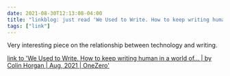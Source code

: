 ```yaml
---
date: 2021-08-30T12:13:08-04:00
title: "linkblog: just read 'We Used to Write. How to keep writing human in a world of… | by Colin Horgan | Aug, 2021 | OneZero'"
tags: ["link"]
---
```

Very interesting piece on the relationship between technology and writing.
 
[link to 'We Used to Write. How to keep writing human in a world of… | by Colin Horgan | Aug, 2021 | OneZero'](https://onezero.medium.com/we-used-to-write-bfed4d4eefca)
